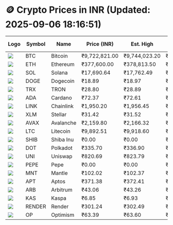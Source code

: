 # 🪙 Crypto Prices in INR (Updated: 2025-09-06 18:16:51)

| Logo | Symbol | Name       | Price (INR) | Est. High | Est. Low | Gross Profit | Fees | Net Profit | ROI % |
|------|--------|------------|-------------|-----------|----------|---------------|------|-------------|--------|
| ![](https://coin-images.coingecko.com/coins/images/1/large/bitcoin.png?1696501400) | BTC    | Bitcoin    | ₹9,722,821.00 | ₹9,744,023.20 | ₹9,701,618.80 | ₹437.09 | ₹200.00 | ₹237.09 | 0.24% |
| ![](https://coin-images.coingecko.com/coins/images/279/large/ethereum.png?1696501628) | ETH    | Ethereum   | ₹377,600.00 | ₹378,813.50 | ₹376,386.50 | ₹644.82 | ₹200.00 | ₹444.82 | 0.44% |
| ![](https://coin-images.coingecko.com/coins/images/4128/large/solana.png?1718769756) | SOL    | Solana     | ₹17,690.64 | ₹17,762.49 | ₹17,618.79 | ₹815.64 | ₹200.00 | ₹615.64 | 0.62% |
| ![](https://coin-images.coingecko.com/coins/images/5/large/dogecoin.png?1696501409) | DOGE   | Dogecoin   | ₹18.89 | ₹18.97 | ₹18.81 | ₹893.33 | ₹200.00 | ₹693.33 | 0.69% |
| ![](https://coin-images.coingecko.com/coins/images/1094/large/tron-logo.png?1696502193) | TRX    | TRON       | ₹28.80 | ₹28.89 | ₹28.71 | ₹606.00 | ₹200.00 | ₹406.00 | 0.41% |
| ![](https://coin-images.coingecko.com/coins/images/975/large/cardano.png?1696502090) | ADA    | Cardano    | ₹72.37 | ₹72.61 | ₹72.13 | ₹665.47 | ₹200.00 | ₹465.47 | 0.47% |
| ![](https://coin-images.coingecko.com/coins/images/877/large/chainlink-new-logo.png?1696502009) | LINK   | Chainlink  | ₹1,950.20 | ₹1,956.45 | ₹1,943.95 | ₹643.07 | ₹200.00 | ₹443.07 | 0.44% |
| ![](https://coin-images.coingecko.com/coins/images/100/large/fmpFRHHQ_400x400.jpg?1735231350) | XLM    | Stellar    | ₹31.42 | ₹31.52 | ₹31.32 | ₹641.77 | ₹200.00 | ₹441.77 | 0.44% |
| ![](https://coin-images.coingecko.com/coins/images/12559/large/Avalanche_Circle_RedWhite_Trans.png?1696512369) | AVAX   | Avalanche  | ₹2,159.80 | ₹2,166.32 | ₹2,153.28 | ₹605.22 | ₹200.00 | ₹405.22 | 0.41% |
| ![](https://coin-images.coingecko.com/coins/images/2/large/litecoin.png?1696501400) | LTC    | Litecoin   | ₹9,892.51 | ₹9,918.60 | ₹9,866.42 | ₹528.85 | ₹200.00 | ₹328.85 | 0.33% |
| ![](https://coin-images.coingecko.com/coins/images/11939/large/shiba.png?1696511800) | SHIB   | Shiba Inu  | ₹0.00 | ₹0.00 | ₹0.00 | ₹633.80 | ₹200.00 | ₹433.80 | 0.43% |
| ![](https://coin-images.coingecko.com/coins/images/12171/large/polkadot.png?1696512008) | DOT    | Polkadot   | ₹335.70 | ₹336.90 | ₹334.50 | ₹714.79 | ₹200.00 | ₹514.79 | 0.51% |
| ![](https://coin-images.coingecko.com/coins/images/12504/large/uniswap-logo.png?1720676669) | UNI    | Uniswap    | ₹820.69 | ₹823.79 | ₹817.59 | ₹757.34 | ₹200.00 | ₹557.34 | 0.56% |
| ![](https://coin-images.coingecko.com/coins/images/29850/large/pepe-token.jpeg?1696528776) | PEPE   | Pepe       | ₹0.00 | ₹0.00 | ₹0.00 | ₹731.69 | ₹200.00 | ₹531.69 | 0.53% |
| ![](https://coin-images.coingecko.com/coins/images/30980/large/Mantle-Logo-mark.png?1739213200) | MNT    | Mantle     | ₹102.02 | ₹102.37 | ₹101.67 | ₹696.40 | ₹200.00 | ₹496.40 | 0.50% |
| ![](https://coin-images.coingecko.com/coins/images/26455/large/aptos_round.png?1696525528) | APT    | Aptos      | ₹371.38 | ₹372.41 | ₹370.35 | ₹554.88 | ₹200.00 | ₹354.88 | 0.35% |
| ![](https://coin-images.coingecko.com/coins/images/16547/large/arb.jpg?1721358242) | ARB    | Arbitrum   | ₹43.06 | ₹43.26 | ₹42.87 | ₹909.83 | ₹200.00 | ₹709.83 | 0.71% |
| ![](https://coin-images.coingecko.com/coins/images/25751/large/kaspa-icon-exchanges.png?1696524837) | KAS    | Kaspa      | ₹6.85 | ₹6.93 | ₹6.77 | ₹2,393.26 | ₹200.00 | ₹2,193.26 | 2.19% |
| ![](https://coin-images.coingecko.com/coins/images/11636/large/rndr.png?1696511529) | RENDER | Render     | ₹301.24 | ₹302.49 | ₹299.99 | ₹831.02 | ₹200.00 | ₹631.02 | 0.63% |
| ![](https://coin-images.coingecko.com/coins/images/25244/large/Optimism.png?1696524385) | OP     | Optimism   | ₹63.39 | ₹63.60 | ₹63.18 | ₹655.24 | ₹200.00 | ₹455.24 | 0.46% |
